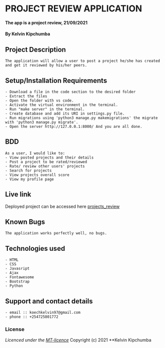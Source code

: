 # PROJECT REVIEW APPLICATION 
#### The app is a project review, 21/09/2021
#### **By Kelvin Kipchumba**
## Project Description
    The application will allow a user to post a project he/she has created and get it reviewed by his/her peers.
## Setup/Installation Requirements
    - Download a file in the code section to the desired folder
    - Extract the files
    - Open the folder with vs code.
    - Activate the virtual environment in the terminal.
    - Run "make server" in the terminal.
    - Create database and add its URI in settings.py file.
    - Run migrations using 'python3 manage.py makemigrations' the migrate with 'python3 manage.py migrate'.
    - Open the server http://127.0.0.1:8000/ And you are all done.


## BDD
    As a user, I would like to:
    - View posted projects and their details
    - Post a project to be rated/reviewed
    - Rate/ review other users' projects
    - Search for projects 
    - View projects overall score
    - View my profile page
  
## Live link
Deployed project can be accessed here [projects_review](https://jango-projects_review.herokuapp.com/)   

## Known Bugs
    The application works perfectly well, no bugs.

## Technologies used
    - HTML
    - CSS
    - Javasript
    - Ajax
    - Fontawesome
    - Bootstrap
    - Python

## Support and contact details
    - email :: koechkelvin97@gmail.com
    - phone :: +254725801772

### License
*Licenced under the [MT-licence](https://github.com/k-koech/projects_review/blob/master/LICENSE.md)*
Copyright (c) 2021 **Kelvin Kipchumba
